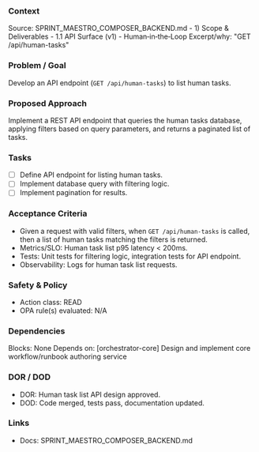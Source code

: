### Context
Source: SPRINT_MAESTRO_COMPOSER_BACKEND.md - 1) Scope & Deliverables - 1.1 API Surface (v1) - Human‑in‑the‑Loop
Excerpt/why: "GET /api/human-tasks"

### Problem / Goal
Develop an API endpoint (`GET /api/human-tasks`) to list human tasks.

### Proposed Approach
Implement a REST API endpoint that queries the human tasks database, applying filters based on query parameters, and returns a paginated list of tasks.

### Tasks
- [ ] Define API endpoint for listing human tasks.
- [ ] Implement database query with filtering logic.
- [ ] Implement pagination for results.

### Acceptance Criteria
- Given a request with valid filters, when `GET /api/human-tasks` is called, then a list of human tasks matching the filters is returned.
- Metrics/SLO: Human task list p95 latency < 200ms.
- Tests: Unit tests for filtering logic, integration tests for API endpoint.
- Observability: Logs for human task list requests.

### Safety & Policy
- Action class: READ
- OPA rule(s) evaluated: N/A

### Dependencies
Blocks: None
Depends on: [orchestrator-core] Design and implement core workflow/runbook authoring service

### DOR / DOD
- DOR: Human task list API design approved.
- DOD: Code merged, tests pass, documentation updated.

### Links
- Docs: SPRINT_MAESTRO_COMPOSER_BACKEND.md
